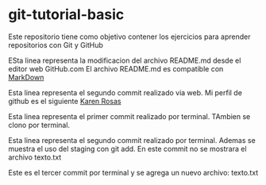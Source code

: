 # git-tutorial-basic
Este repositorio tiene como objetivo contener los ejercicios para aprender repositorios con Git y GitHub

ESta linea representa la modificacion del archivo README.md desde el editor web GitHub.com
El archivo README.md es compatible con [MarkDown](https://stackedit.io/app#)

Esta linea representa el segundo commit realizado via web. Mi perfil de github es el siguiente  [Karen Rosas](https://github.com/KarenRosas26)

Esta linea representa el primer commit realizado por terminal. TAmbien se clono por terminal.

Esta linea representa el segundo commit realizado por terminal. Ademas se muestra el uso del staging con git add. En este commit no se mostrara el archivo texto.txt

Este es el tercer commit por terminal y se agrega un nuevo archivo: texto.txt
